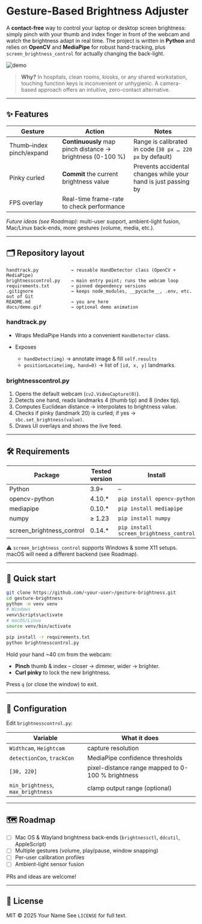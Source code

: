 # Gesture-Based Brightness Adjuster

A **contact-free** way to control your laptop or desktop screen brightness: simply pinch with your thumb and index finger in front of the webcam and watch the brightness adapt in real time.
The project is written in **Python** and relies on **OpenCV** and **MediaPipe** for robust hand-tracking, plus `screen_brightness_control` for actually changing the back-light.

![demo](docs/demo.gif)

> **Why?**
> In hospitals, clean rooms, kiosks, or any shared workstation, touching function keys is inconvenient or unhygienic.
> A camera-based approach offers an intuitive, zero-contact alternative.

---

## ✨ Features

| Gesture                  | Action                                                     | Notes                                                          |
| ------------------------ | ---------------------------------------------------------- | -------------------------------------------------------------- |
| Thumb–index pinch/expand | **Continuously** map pinch distance → brightness (0-100 %) | Range is calibrated in code (`30 px … 220 px` by default)      |
| Pinky curled             | **Commit** the current brightness value                    | Prevents accidental changes while your hand is just passing by |
| FPS overlay              | Real-time frame-rate to check performance                  |                                                                |

*Future ideas (see Roadmap):*
multi-user support, ambient-light fusion, Mac/Linux back-ends, more gestures (volume, media, etc.).

---

## 🗂️ Repository layout

```
handtrack.py            → reusable HandDetector class (OpenCV + MediaPipe)
brightnesscontrol.py    → main entry point; runs the webcam loop
requirements.txt        → pinned dependency versions
.gitignore              → keeps node_modules, __pycache__, .env, etc. out of Git
README.md               → you are here
docs/demo.gif           → optional demo animation
```

### handtrack.py

* Wraps MediaPipe Hands into a convenient `HandDetector` class.
* Exposes

  * `handDetect(img)` → annotate image & fill `self.results`
  * `positionLocate(img, hand=0)` → list of `[id, x, y]` landmarks.

### brightnesscontrol.py

1. Opens the default webcam (`cv2.VideoCapture(0)`).
2. Detects one hand, reads landmarks 4 (thumb tip) and 8 (index tip).
3. Computes Euclidean distance → interpolates to brightness value.
4. Checks if pinky (landmark 20) is curled; if yes → `sbc.set_brightness(value)`.
5. Draws UI overlays and shows the live feed.

---

## 🛠 Requirements

| Package                     | Tested version | Install                                 |
| --------------------------- | -------------- | --------------------------------------- |
| Python                      | 3.9+           | –                                       |
| opencv-python               | 4.10.\*        | `pip install opencv-python`             |
| mediapipe                   | 0.10.\*        | `pip install mediapipe`                 |
| numpy                       | ≥ 1.23         | `pip install numpy`                     |
| screen\_brightness\_control | 0.14.\*        | `pip install screen_brightness_control` |

⚠️ `screen_brightness_control` supports Windows & some X11 setups. macOS will need a different backend (see Roadmap).

---

## 🚀 Quick start

```bash
git clone https://github.com/<your-user>/gesture-brightness.git
cd gesture-brightness
python -m venv venv
# Windows
venv\Scripts\activate
# macOS/Linux
source venv/bin/activate

pip install -r requirements.txt
python brightnesscontrol.py
```

Hold your hand \~40 cm from the webcam:

* **Pinch** thumb & index – closer → dimmer, wider → brighter.
* **Curl pinky** to lock the new brightness.

Press `q` (or close the window) to exit.

---

## 🧩 Configuration

Edit `brightnesscontrol.py`:

| Variable                           | What it does                                      |
| ---------------------------------- | ------------------------------------------------- |
| `Widthcam`, `Heightcam`            | capture resolution                                |
| `detectionCon`, `trackCon`         | MediaPipe confidence thresholds                   |
| `[30, 220]`                        | pixel-distance range mapped to 0-100 % brightness |
| `min_brightness`, `max_brightness` | clamp output range (optional)                     |

---

## 🗺 Roadmap

* [ ] Mac OS & Wayland brightness back-ends (`brightnessctl`, `ddcutil`, AppleScript)
* [ ] Multiple gestures (volume, play/pause, window snapping)
* [ ] Per-user calibration profiles
* [ ] Ambient-light sensor fusion

PRs and ideas are welcome!

---

## 📝 License

MIT © 2025 Your Name
See `LICENSE` for full text.
